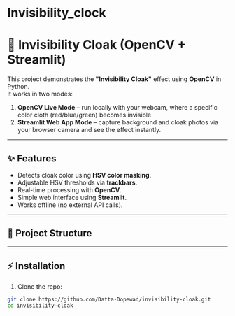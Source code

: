 # Invisibility_clock


# 🧙 Invisibility Cloak (OpenCV + Streamlit)

This project demonstrates the **"Invisibility Cloak"** effect using **OpenCV** in Python.  
It works in two modes:  

1. **OpenCV Live Mode** – run locally with your webcam, where a specific color cloth (red/blue/green) becomes invisible.  
2. **Streamlit Web App Mode** – capture background and cloak photos via your browser camera and see the effect instantly.  

---

## ✨ Features

- Detects cloak color using **HSV color masking**.  
- Adjustable HSV thresholds via **trackbars**.  
- Real-time processing with **OpenCV**.  
- Simple web interface using **Streamlit**.  
- Works offline (no external API calls).  

---

## 📂 Project Structure

---

## ⚡ Installation

1. Clone the repo:

```bash
git clone https://github.com/Datta-Dopewad/invisibility-cloak.git
cd invisibility-cloak
